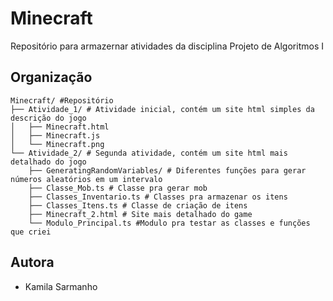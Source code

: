 # Minecraft

Repositório para armazernar atividades da disciplina Projeto de Algoritmos I

## Organização

``` 
Minecraft/ #Repositório
├── Atividade_1/ # Atividade inicial, contém um site html simples da descrição do jogo
│   ├── Minecraft.html
│   ├── Minecraft.js
│   └── Minecraft.png        
└── Atividade_2/ # Segunda atividade, contém um site html mais detalhado do jogo
    ├── GeneratingRandomVariables/ # Diferentes funções para gerar números aleatórios em um intervalo
    ├── Classe_Mob.ts # Classe pra gerar mob
    ├── Classes_Inventario.ts # Classes pra armazenar os itens
    ├── Classes_Itens.ts # Classe de criação de itens
    ├── Minecraft_2.html # Site mais detalhado do game
    └── Modulo_Principal.ts #Modulo pra testar as classes e funções que criei
```

## Autora

- Kamila Sarmanho